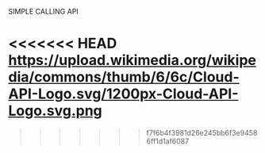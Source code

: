 SIMPLE CALLING API

<<<<<<< HEAD
https://upload.wikimedia.org/wikipedia/commons/thumb/6/6c/Cloud-API-Logo.svg/1200px-Cloud-API-Logo.svg.png
=======
>>>>>>> f7f6b4f3981d26e245bb6f3e94586ff1d1af6087
